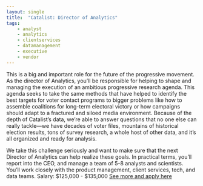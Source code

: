 ```yaml
---
layout: single
title:  "Catalist: Director of Analytics"
tags: 
    - analyst
    - analytics
    - clientservices
    - datamanagement
    - executive
    - vendor
---
```


This is a big and important role for the future of the progressive movement. As the director of Analytics, you’ll be responsible for helping to shape and managing the execution of an ambitious progressive research agenda. This agenda seeks to take the same methods that have helped to identify the best targets for voter contact programs to bigger problems like how to assemble coalitions for long-term electoral victory or how campaigns should adapt to a fractured and siloed media environment. Because of the depth of Catalist’s data, we’re able to answer questions that no one else can really tackle—we have decades of voter files, mountains of historical election results, tons of survey research, a whole host of other data, and it’s all organized and ready for analysis.

We take this challenge seriously and want to make sure that the next Director of Analytics can help realize these goals. In practical terms, you’ll report into the CEO, and manage a team of 5-8 analysts and scientists. You’ll work closely with the product management, client services, tech, and data teams.
Salary: $125,000 - $135,000
[See more and apply here](https://catalist.us/about/careers/director-analytics1/)
